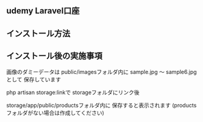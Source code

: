 ## udemy Laravel口座

## インストール方法
## インストール後の実施事項

画像のダミーデータは
public/imagesフォルダ内に
sample.jpg ～ sample6.jpg として
保存しています

php artisan storage:linkで
storageフォルダにリンク後

storage/app/public/productsフォルダ内に
保存すると表示されます
(productsフォルダがない場合は作成してください)